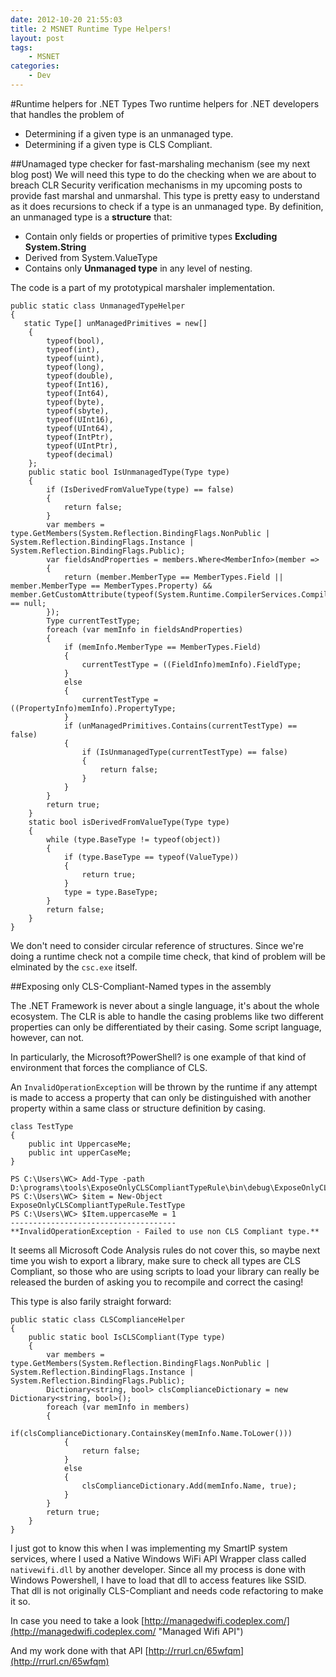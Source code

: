```yaml
---
date: 2012-10-20 21:55:03
title: 2 MSNET Runtime Type Helpers!
layout: post
tags:
    - MSNET
categories:
    - Dev
---
```


#Runtime helpers for .NET Types
Two runtime helpers for .NET developers that handles the problem of

* Determining if a given type is an unmanaged type.
* Determining if a given type is CLS Compliant.

##Unamaged type checker for fast-marshaling mechanism (see my next blog post)
We will need this type to do the checking when we are about to breach CLR Security verification mechanisms in my upcoming posts to provide fast marshal and unmarshal. This type is pretty easy to understand as it does recursions to check if a type is an unmanaged type. By definition, an unmanaged type is a **structure** that:

* Contain only fields or properties of primitive types **Excluding System.String**
* Derived from System.ValueType
* Contains only **Unmanaged type** in any level of nesting.

The code is a part of my prototypical marshaler implementation.


	public static class UnmanagedTypeHelper
	{
       static Type[] unManagedPrimitives = new[] 
        { 
            typeof(bool),
            typeof(int), 
            typeof(uint), 
            typeof(long), 
            typeof(double),
            typeof(Int16), 
            typeof(Int64), 
            typeof(byte), 
            typeof(sbyte),
            typeof(UInt16),
            typeof(UInt64),
            typeof(IntPtr),
            typeof(UIntPtr),
            typeof(decimal)
        };
        public static bool IsUnmanagedType(Type type)
        {
            if (IsDerivedFromValueType(type) == false)
            {
                return false;
            }
            var members = type.GetMembers(System.Reflection.BindingFlags.NonPublic | System.Reflection.BindingFlags.Instance | System.Reflection.BindingFlags.Public);
            var fieldsAndProperties = members.Where<MemberInfo>(member =>
            {
                return (member.MemberType == MemberTypes.Field || member.MemberType == MemberTypes.Property) && member.GetCustomAttribute(typeof(System.Runtime.CompilerServices.CompilerGeneratedAttribute)) == null;
            });
            Type currentTestType;
            foreach (var memInfo in fieldsAndProperties)
            {
                if (memInfo.MemberType == MemberTypes.Field)
                {
                    currentTestType = ((FieldInfo)memInfo).FieldType;
                }
                else
                {
                    currentTestType = ((PropertyInfo)memInfo).PropertyType;
                }
                if (unManagedPrimitives.Contains(currentTestType) == false)
                {
                    if (IsUnmanagedType(currentTestType) == false)
                    {
                        return false;
                    }
                }
            }
            return true;
        }
        static bool isDerivedFromValueType(Type type)
        {
            while (type.BaseType != typeof(object))
            {
                if (type.BaseType == typeof(ValueType))
                {
                    return true;
                }
                type = type.BaseType;
            }
            return false;
        }
    }

We don't need to consider circular reference of structures. Since we're doing a runtime check not a compile time check, that kind of problem will be elminated by the `csc.exe` itself.

##Exposing only CLS-Compliant-Named types in the assembly

The .NET Framework is never about a single language, it's about the whole ecosystem. The CLR is able to handle the casing problems like two different properties can only be differentiated by their casing. Some script language, however, can not.

In particularly, the Microsoft?PowerShell? is one example of that kind of environment that forces the compliance of CLS.

An `InvalidOperationException` will be thrown by the runtime if any attempt is made to access a property that can only be distinguished with another property within a same class or structure definition by casing.

	class TestType
	{
		public int UppercaseMe;
		public int upperCaseMe;
	}

	PS C:\Users\WC> Add-Type -path D:\programs\tools\ExposeOnlyCLSCompliantTypeRule\bin\debug\ExposeOnlyCLSCompliantTypeRule.dll
	PS C:\Users\WC> $item = New-Object ExposeOnlyCLSCompliantTypeRule.TestType
	PS C:\Users\WC> $Item.uppercaseMe = 1
	-------------------------------------
	**InvalidOperationException - Failed to use non CLS Compliant type.**


It seems all Microsoft Code Analysis rules do not cover this, so maybe next time you wish to export a library, make sure to check all types are CLS Compliant, so those who are using scripts to load your library can really be released the burden of asking you to recompile and correct the casing!

This type is also farily straight forward:

 	public static class CLSComplianceHelper
    {
        public static bool IsCLSCompliant(Type type)
        {
            var members = type.GetMembers(System.Reflection.BindingFlags.NonPublic | System.Reflection.BindingFlags.Instance | System.Reflection.BindingFlags.Public);
            Dictionary<string, bool> clsComplianceDictionary = new Dictionary<string, bool>();
            foreach (var memInfo in members)
            {
                if(clsComplianceDictionary.ContainsKey(memInfo.Name.ToLower()))
                {
                    return false;
                }
                else
                {
                    clsComplianceDictionary.Add(memInfo.Name, true);
                }
            }
            return true;
        }
    }

I just got to know this when I was implementing my SmartIP system services, where I used a Native Windows WiFi API Wrapper class called `nativewifi.dll` by another developer. Since all my process is done with Windows Powershell, I have to load that dll to access features like SSID. That dll is not originally CLS-Compliant and needs code refactoring to make it so.

In case you need to take a look [http://managedwifi.codeplex.com/](http://managedwifi.codeplex.com/ "Managed Wifi API")

And my work done with that API [http://rrurl.cn/65wfqm](http://rrurl.cn/65wfqm)


